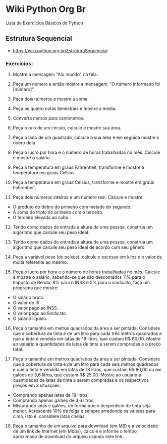 # Wiki Python Org Br
  Lista de Exercícios Básicos de Python

## Estrutura Sequencial
- https://wiki.python.org.br/EstruturaSequencial
### Exercícios: 
  1. Mostre a mensagem "Alo mundo" na tela.
  
  2. Peça um número e então mostre a mensagem: "O número informado foi [número]".
  
  3. Peça dois números e mostre a soma.
  
  4. Peça as quatro notas bimestrais e mostre a média.
  
  5. Converta metros para centímetros.
  
  6. Peça o raio de um círculo, calcule e mostre sua área.
  
  7. Peça o lado de um quadrado, calcule a sua área e em seguida mostre o dobro dela.
  
  8. Peça o lucro por hora e o número de horas trabalhadas no mês. Calcule e mostre o salário.
  
  9. Peça a temperatura em graus Fahrenheit, transforme e mostre a temperatura em graus Celsius.
  
  10. Peça a temperatura em graus Celsius, transforme e mostre em graus Fahrenheit.
  
  11. Peça dois números inteiros e um número real. Calcule e mostre:
   - O produto do dobro do primeiro com metade do segundo.
   - A soma do triplo do primeiro com o terceiro.
   - O terceiro elevado ao cubo.
   
  12. Tendo como dados de entrada a altura de uma pessoa, construa um algoritmo que calcule seu peso ideal.
  
  13. Tendo como dados de entrada a altura de uma pessoa, construa um algoritmo que calcule seu peso ideal de acordo com seu gênero.
  
  14. Peça a variável peso (de peixes), calcule o excesso em kilos e o valor da multa referente ao mesmo.
  
  15. Peça o lucro por hora e o número de horas trabalhadas no mês. Calcule e mostre o salário, sabendo-se que são descontados 11% para o Imposto de Renda, 8% para o INSS e 5% para o sindicato, faça um programa que mostre:
  - O salário bruto.
  - O valor do IR.
  - O valor pago ao INSS.
  - O valor pago ao Sindicato.
  - O salário líquido.
  
 16. Peça o tamanho em metros quadrados da área a ser pintada. Considere que a cobertura da tinta é de um litro para cada três metros quadrados e que a tinta é vendida em latas de 18 litros, que custam R$ 80,00. Mostre ao usuário a quantidades de latas de tinta a serem compradas e o preço total.

 17. Peça o tamanho em metros quadrados da área a ser pintada. Considere que a cobertura da tinta é de um litro para cada seis metros quadrados e que a tinta é vendida em latas de 18 litros, que custam R$ 80,00 ou em galões de 3,6 litros, que custam R$ 25,00. Mostre ao usuário a quantidades de latas de tinta a serem compradas e os respectivos preços em 3 situações:
 - Comprando apenas latas de 18 litros;
 - Comprando apenas galões de 3,6 litros;
 - Misturando latas e galões, de forma que o desperdício de tinta seja menor. Acrescente 10% de folga e sempre arredonde os valores para cima, isto é, considere latas cheias.

18. Peça o tamanho de um arquivo para download (em MB) e a velocidade de um link de Internet (em Mbps), calcule e informe o tempo aproximado de download do arquivo usando este link.
